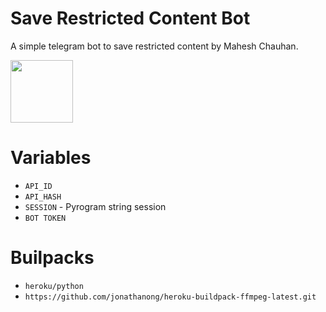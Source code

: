 # Save Restricted Content Bot

A simple telegram bot to save restricted content by Mahesh Chauhan.

<p><a href="https://t.me/MaheshChauhan"> <img src="https://img.shields.io/badge/Telegram-blue?style=for-the-badge&logo=telegram&logoColor=white" width="100""/></a></p>


# Variables

- `API_ID`
- `API_HASH`
- `SESSION` - Pyrogram string session
- `BOT TOKEN` 

# Builpacks

- `heroku/python`
- `https://github.com/jonathanong/heroku-buildpack-ffmpeg-latest.git`
